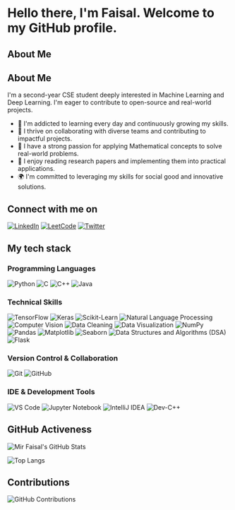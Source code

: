 # Hello there, I'm Faisal. Welcome to my GitHub profile.

## About Me

## About Me

I'm a second-year CSE student deeply interested in Machine Learning and Deep Learning. I'm eager to contribute to open-source and real-world projects.

- 🌱 I'm addicted to learning every day and continuously growing my skills.
- 🤝 I thrive on collaborating with diverse teams and contributing to impactful projects.
- 🧠 I have a strong passion for applying Mathematical concepts to solve real-world problems.
- 📝 I enjoy reading research papers and implementing them into practical applications.
- 🌍 I'm committed to leveraging my skills for social good and innovative solutions.


## Connect with me on

[![LinkedIn](https://img.shields.io/badge/-LinkedIn-blue)](https://www.linkedin.com/in/faisal-mir-845647238)
[![LeetCode](https://img.shields.io/badge/-LeetCode-yellow)](https://leetcode.com/u/Faisalleet_7/)
[![Twitter](https://img.shields.io/badge/-Twitter-blue)](https://twitter.com/mir_faisal72)

## My tech stack

### Programming Languages
![Python](https://img.shields.io/badge/-Python-blue)
![C](https://img.shields.io/badge/-C-blue)
![C++](https://img.shields.io/badge/-C++-blue)
![Java](https://img.shields.io/badge/-Java-yellow)

### Technical Skills
![TensorFlow](https://img.shields.io/badge/-TensorFlow-orange)
![Keras](https://img.shields.io/badge/-Keras-red)
![Scikit-Learn](https://img.shields.io/badge/-Scikit--Learn-blue)
![Natural Language Processing](https://img.shields.io/badge/-NLP-blue)
![Computer Vision](https://img.shields.io/badge/-Computer%20Vision-blue)
![Data Cleaning](https://img.shields.io/badge/-Data%20Cleaning-blue)
![Data Visualization](https://img.shields.io/badge/-Data%20Visualization-green)
![NumPy](https://img.shields.io/badge/-NumPy-blue)
![Pandas](https://img.shields.io/badge/-Pandas-purple)
![Matplotlib](https://img.shields.io/badge/-Matplotlib-blue)
![Seaborn](https://img.shields.io/badge/-Seaborn-blue)
![Data Structures and Algorithms (DSA)](https://img.shields.io/badge/-DSA-blue)
![Flask](https://img.shields.io/badge/-Flask-black)

### Version Control & Collaboration
![Git](https://img.shields.io/badge/-Git-orange)
![GitHub](https://img.shields.io/badge/-GitHub-orange)

### IDE & Development Tools
![VS Code](https://img.shields.io/badge/-VS%20Code-blue)
![Jupyter Notebook](https://img.shields.io/badge/-Jupyter%20Notebook-orange)
![IntelliJ IDEA](https://img.shields.io/badge/-IntelliJ%20IDEA-blue)
![Dev-C++](https://img.shields.io/badge/-Dev--C++-blue)

## GitHub Activeness

![Mir Faisal's GitHub Stats](https://github-readme-stats.vercel.app/api?username=Mirfaisal72&show_icons=true&theme=radical)

![Top Langs](https://github-readme-stats.vercel.app/api/top-langs/?username=Mirfaisal72&layout=compact&theme=radical)

## Contributions

![GitHub Contributions](https://github-contribution-stats.vercel.app/api/?username=Mirfaisal72)
